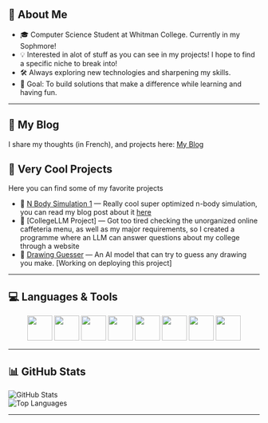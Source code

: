 
## 🌟 About Me                                        
- 🎓 Computer Science Student at Whitman College. Currently in my Sophmore!
- 💡 Interested in alot of stuff as you can see in my projects! I hope to find a specific niche to break into!
- 🛠️ Always exploring new technologies and sharpening my skills. 
- 🎯 Goal: To build solutions that make a difference while learning and having fun.

---
## 📖 My Blog
I share my thoughts (in French), and projects here: [My Blog](https://feverc0de.github.io/)

## 📌 Very Cool Projects
Here you can find some of my favorite projects
- 🔗 [N Body Simulation 1](https://github.com/) — Really cool super optimized n-body simulation, you can read my blog post about it [here](https://feverc0de.github.io/posts/n-body-shenanigans/)
- 🔗 [CollegeLLM Project] — Got too tired checking the unorganized online caffeteria menu, as well as my major requirements, so I created a programme where an LLM can answer questions about my college through a website
- 🔗 [Drawing Guesser](https://github.com/) — An AI model that can try to guess any drawing you make. [Working on deploying this project]  

---


## 💻 Languages & Tools

<p align="center">
  <img src="https://cdn.jsdelivr.net/gh/devicons/devicon/icons/python/python-original.svg" width="50" height="50"/>
  <img src="https://cdn.jsdelivr.net/gh/devicons/devicon/icons/cplusplus/cplusplus-original.svg" width="50" height="50"/>
  <img src="https://cdn.jsdelivr.net/gh/devicons/devicon/icons/java/java-original.svg" width="50" height="50"/>
  <img src="https://cdn.jsdelivr.net/gh/devicons/devicon/icons/javascript/javascript-original.svg" width="50" height="50"/>
  <img src="https://cdn.jsdelivr.net/gh/devicons/devicon/icons/css3/css3-original.svg" width="50" height="50"/>
  <img src="https://cdn.jsdelivr.net/gh/devicons/devicon/icons/html5/html5-original.svg" width="50" height="50"/>
  <img src="https://cdn.jsdelivr.net/gh/devicons/devicon/icons/haskell/haskell-original.svg" width="50" height="50"/>
  <img src="https://cdn.jsdelivr.net/gh/devicons/devicon/icons/latex/latex-original.svg" width="50" height="50"/>
</p>

---
## 📊 GitHub Stats
![GitHub Stats](https://github-readme-stats.vercel.app/api?username=FeverC0de&show_icons=true&theme=tokyonight)  
![Top Languages](https://github-readme-stats.vercel.app/api/top-langs/?username=FeverC0de&layout=compact&theme=tokyonight)

---
